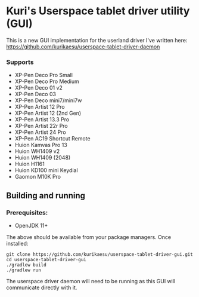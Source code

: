 # Kuri's Userspace tablet driver utility (GUI)

This is a new GUI implementation for the userland driver I've written here: https://github.com/kurikaesu/userspace-tablet-driver-daemon

### Supports
- XP-Pen Deco Pro Small
- XP-Pen Deco Pro Medium
- XP-Pen Deco 01 v2
- XP-Pen Deco 03
- XP-Pen Deco mini7/mini7w
- XP-Pen Artist 12 Pro
- XP-Pen Artist 12 (2nd Gen)
- XP-Pen Artist 13.3 Pro
- XP-Pen Artist 22r Pro
- XP-Pen Artist 24 Pro
- XP-Pen AC19 Shortcut Remote
- Huion Kamvas Pro 13
- Huion WH1409 v2
- Huion WH1409 (2048)
- Huion H1161
- Huion KD100 mini Keydial
- Gaomon M10K Pro

## Building and running
### Prerequisites:

- OpenJDK 11+

The above should be available from your package managers.
Once installed:
```
git clone https://github.com/kurikaesu/userspace-tablet-driver-gui.git
cd userspace-tablet-driver-gui
./gradlew build
./gradlew run
```

The userspace driver daemon will need to be running as this GUI will communicate directly with it.
